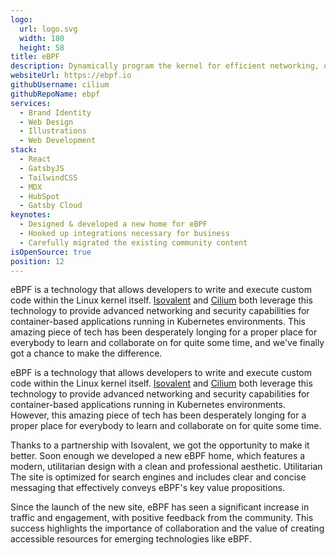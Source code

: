 ```yaml
---
logo:
  url: logo.svg
  width: 180
  height: 58
title: eBPF
description: Dynamically program the kernel for efficient networking, observability, tracing, and security
websiteUrl: https://ebpf.io
githubUsername: cilium
githubRepoName: ebpf
services:
  - Brand Identity
  - Web Design
  - Illustrations
  - Web Development
stack:
  - React
  - GatsbyJS
  - TailwindCSS
  - MDX
  - HubSpot
  - Gatsby Cloud
keynotes:
  - Designed & developed a new home for eBPF
  - Hooked up integrations necessary for business
  - Carefully migrated the existing community content
isOpenSource: true
position: 12
---
```


eBPF is a technology that allows developers to write and execute custom code within the Linux kernel itself. [Isovalent](/case-studies/isovalent) and [Cilium](/case-studies/cilium) both leverage this technology to provide advanced networking and security capabilities for container-based applications running in Kubernetes environments. This amazing piece of tech has been desperately longing for a proper place for everybody to learn and collaborate on for quite some time, and we've finally got a chance to make the difference.

eBPF is a technology that allows developers to write and execute custom code within the Linux kernel itself. [Isovalent](/case-studies/isovalent) and [Cilium](/case-studies/cilium) both leverage this technology to provide advanced networking and security capabilities for container-based applications running in Kubernetes environments. However, this amazing piece of tech has been desperately longing for a proper place for everybody to learn and collaborate on for quite some time.

Thanks to a partnership with Isovalent, we got the opportunity to make it better. Soon enough we developed a new eBPF home, which features a modern, utilitarian design with a clean and professional aesthetic. Utilitarian The site is optimized for search engines and includes clear and concise messaging that effectively conveys eBPF's key value propositions.

Since the launch of the new site, eBPF has seen a significant increase in traffic and engagement, with positive feedback from the community. This success highlights the importance of collaboration and the value of creating accessible resources for emerging technologies like eBPF.
